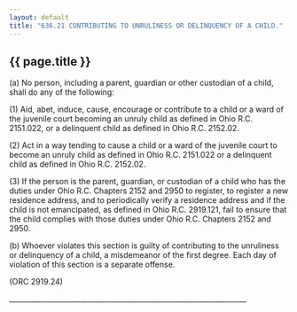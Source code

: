 ---
layout: default 
title: "636.21 CONTRIBUTING TO UNRULINESS OR DELINQUENCY OF A CHILD."---

{{ page.title }}
----------------

​(a) No person, including a parent, guardian or other custodian of a
child, shall do any of the following:

​(1) Aid, abet, induce, cause, encourage or contribute to a child or a
ward of the juvenile court becoming an unruly child as defined in Ohio
R.C. 2151.022, or a delinquent child as defined in Ohio R.C. 2152.02.

​(2) Act in a way tending to cause a child or a ward of the juvenile
court to become an unruly child as defined in Ohio R.C. 2151.022 or a
delinquent child as defined in Ohio R.C. 2152.02.

​(3) If the person is the parent, guardian, or custodian of a child who
has the duties under Ohio R.C. Chapters 2152 and 2950 to register, to
register a new residence address, and to periodically verify a residence
address and if the child is not emancipated, as defined in Ohio R.C.
2919.121, fail to ensure that the child complies with those duties under
Ohio R.C. Chapters 2152 and 2950.

​(b) Whoever violates this section is guilty of contributing to the
unruliness or delinquency of a child, a misdemeanor of the first degree.
Each day of violation of this section is a separate offense.

(ORC 2919.24)

\_\_\_\_\_\_\_\_\_\_\_\_\_\_\_\_\_\_\_\_\_\_\_\_\_\_\_\_\_\_\_\_\_\_\_\_\_\_\_\_\_\_\_\_\_\_\_\_\_\_\_\_\_\_\_\_\_\_\_\_\_\_\_\_\_\_\_

